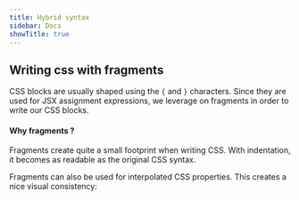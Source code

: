 ```yaml
---
title: Hybrid syntax
sidebar: Docs
showTitle: true
---
```


## Writing css with fragments

CSS blocks are usually shaped using the `{` and `}` characters. Since they are used for JSX assignment expressions, we leverage on fragments in order to write our CSS blocks.

#### Why fragments ?

Fragments create quite a small footprint when writing CSS. With indentation, it becomes as readable as the original CSS syntax.

Fragments can also be used for interpolated CSS properties. This creates a nice visual consistency:
